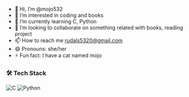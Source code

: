 - 👋 Hi, I’m @mojo532
- 👀 I’m interested in coding and books
- 🌱 I’m currently learning C, Python
- 💞️ I’m looking to collaborate on something related with books, reading project
- 📫 How to reach me rudals5320@gmail.com
- 😄 Pronouns: she/her
- ⚡ Fun fact: I have a cat named mojo 

### 🛠️ Tech Stack

![C](https://img.shields.io/badge/C-00599C?style=for-the-badge&logo=c&logoColor=white)
![Python](https://img.shields.io/badge/Python-FFD43B?style=for-the-badge&logo=python&logoColor=blue)





<!---
mojo532/mojo532 is a ✨ special ✨ repository because its `README.md` (this file) appears on your GitHub profile.
You can click the Preview link to take a look at your changes.
--->
